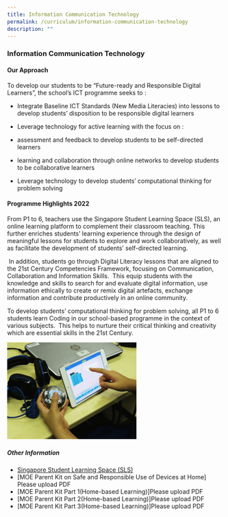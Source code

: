 ```yaml
---
title: Information Communication Technology
permalink: /curriculum/information-communication-technology
description: ""
---
```

### Information Communication Technology

#### Our Approach

To develop our students to be “Future-ready and Responsible Digital Learners”, the school’s ICT programme seeks to :

  

*   Integrate Baseline ICT Standards (New Media Literacies) into lessons to develop students’ disposition to be responsible digital learners
*   Leverage technology for active learning with the focus on :

*   assessment and feedback to develop students to be self-directed learners
*   learning and collaboration through online networks to develop students to be collaborative learners

*   Leverage technology to develop students’ computational thinking for problem solving


#### Programme Highlights 2022

From P1 to 6, teachers use the Singapore Student Learning Space (SLS), an online learning platform to complement their classroom teaching. This further enriches students’ learning experience through the design of meaningful lessons for students to explore and work collaboratively, as well as facilitate the development of students’ self-directed learning.

 In addition, students go through Digital Literacy lessons that are aligned to the 21st Century Competencies Framework, focusing on Communication, Collaboration and Information Skills.  This equip students with the knowledge and skills to search for and evaluate digital information, use information ethically to create or remix digital artefacts, exchange information and contribute productively in an online community. 

To develop students’ computational thinking for problem solving, all P1 to 6 students learn Coding in our school-based programme in the context of various subjects.  This helps to nurture their critical thinking and creativity which are essential skills in the 21st Century.

<img src="/images/ict.gif" 
     style="width:60%">

##### Other Information  

*   [Singapore Student Learning Space (SLS)](https://www.moe.gov.sg/education/syllabuses/singapore-student-learning-space-(sls))
*   [MOE Parent Kit on Safe and Responsible Use of Devices at Home] Please upload PDF 
*   [MOE Parent Kit Part 1(Home-based Learning)]Please upload PDF 
*   [MOE Parent Kit Part 2(Home-based Learning)]Please upload PDF 
*   [MOE Parent Kit Part 3(Home-based Learning)]Please upload PDF 